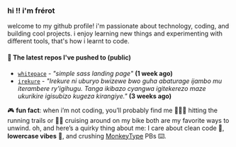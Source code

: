 ### hi !! i'm frérot
welcome to my github profile! i'm passionate about technology, coding, and building cool projects. i enjoy learning new things and experimenting with different tools, that's how i learnt to code.


#### 👷 The latest repos I've pushed to (public)

- [`whitepace`](https://github.com/frer0t/whitepace) - _"simple sass landing page"_ **(1 week ago)**
- [`irekure`](https://github.com/frer0t/irekure) - _"Irekure ni uburyo bwizewe bwo guha abaturage ijambo mu iterambere ry'igihugu. Tanga ikibazo cyangwa igitekerezo maze ukurikire igisubizo kugeza kirangiye."_ **(3 weeks ago)**


🎮 **fun fact**: when i’m not coding, you’ll probably find me 🏃🏽‍♂️ hitting the running trails or 🚴‍♂ cruising around on my bike both are my favorite
ways to unwind. oh, and here’s a quirky thing about me: I care about clean code 🧼, **lowercase vibes** 🔡, and crushing [MonkeyType](https://monkeytype.com/profile/frerot) PBs ⌨️.
